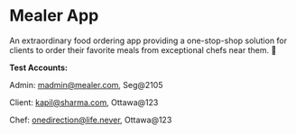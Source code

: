# Mealer App

An extraordinary food ordering app providing a one-stop-shop solution for clients to order their favorite meals from exceptional chefs near them. 🌯


**Test Accounts:**

Admin: madmin@mealer.com, Seg@2105

Client: kapil@sharma.com, Ottawa@123

Chef: onedirection@life.never, Ottawa@123

